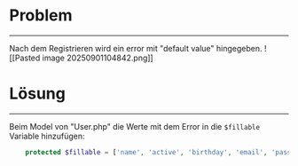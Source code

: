 # Problem
---
Nach dem Registrieren wird ein error mit "default value" hingegeben.
![[Pasted image 20250901104842.png]]
# Lösung
---
Beim Model von "User.php" die Werte mit dem Error in die `$fillable` Variable hinzufügen:
```php
    protected $fillable = ['name', 'active', 'birthday', 'email', 'password'];
```
